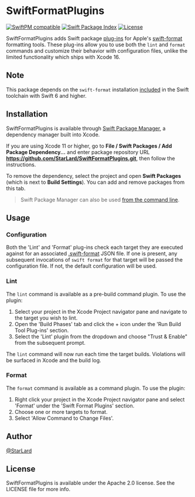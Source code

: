 # SwiftFormatPlugins

[![SwiftPM compatible](https://img.shields.io/badge/spm-compatible-brightgreen.svg?style=flat)](https://swift.org/package-manager)
[![Swift Package Index](https://img.shields.io/endpoint?url=https%3A%2F%2Fswiftpackageindex.com%2Fapi%2Fpackages%2FStarLard%2FSwiftFormatPlugins%2Fbadge%3Ftype%3Dswift-versions)](https://swiftpackageindex.com/StarLard/SwiftFormatPlugins)
[![License](https://img.shields.io/badge/License-Apache_2.0-blue.svg)](https://github.com/StarLard/SwiftFormatPlugins/blob/main/LICENSE)

SwiftFormatPlugins adds Swift package [plug-ins](https://github.com/swiftlang/swift-package-manager/blob/main/Documentation/Plugins.md) for Apple's [swift-format](https://github.com/swiftlang/swift-format) formatting tools. These plug-ins allow you to use both the `lint` and `format` commands and customize their behavior with configuration files, unlike the limited functionality which ships with Xcode 16.

## Note

This package depends on the `swift-format` installation [included](https://github.com/swiftlang/swift-format?tab=readme-ov-file#included-in-the-swift-toolchain) in the Swift toolchain with Swift 6 and higher.

## Installation

SwiftFormatPlugins is available through [Swift Package Manager](https://swift.org/package-manager/), a dependency manager built into Xcode.

If you are using Xcode 11 or higher, go to **File / Swift Packages / Add Package Dependency...** and enter package repository URL **https://github.com/StarLard/SwiftFormatPlugins.git**, then follow the instructions.

To remove the dependency, select the project and open **Swift Packages** (which is next to **Build Settings**). You can add and remove packages from this tab.

> Swift Package Manager can also be used [from the command line](https://swift.org/package-manager/).

## Usage

### Configuration

Both the 'Lint' and 'Format' plug-ins check each target they are executed against for an associated [.swift-format](https://github.com/swiftlang/swift-format?tab=readme-ov-file#configuring-the-command-line-tool) JSON file. If one is present, any subsequent invocations of `swift format` for that target will be passed the configuration file. If not, the default configuration will be used.

### Lint

The `lint` command is available as a pre-build command plugin. To use the plugin:

1. Select your project in the Xcode Project navigator pane and navigate to the target you wish to lint.
2. Open the 'Build Phases' tab and click the + icon under the 'Run Build Tool Plug-ins' section.
3. Select the 'Lint' plugin from the dropdown and choose "Trust & Enable" from the subsequent prompt.

The `lint` command will now run each time the target builds. Violations will be surfaced in Xcode and the build log.

### Format

The `format` command is available as a command plugin. To use the plugin:

1. Right click your project in the Xcode Project navigator pane and select 'Format' under the 'Swift Format Plugins' section.
2. Choose one or more targets to format.
3. Select 'Allow Command to Change Files'.

## Author

[@StarLard](https://github.com/StarLard)

## License

SwiftFormatPlugins is available under the Apache 2.0 license. See the LICENSE file for more info.
